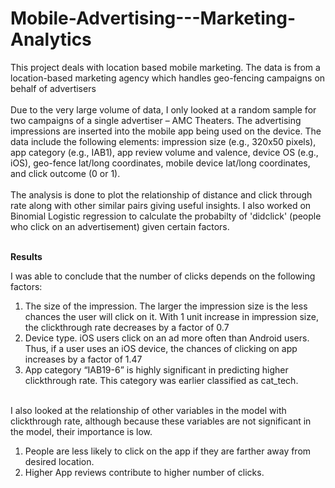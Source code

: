 # Mobile-Advertising---Marketing-Analytics
This project deals with location based mobile marketing. The data is from a location-based marketing agency which handles geo-fencing campaigns on behalf of advertisers <br> <br>
Due to the very large volume of data, I only looked at a random sample for two campaigns of a single advertiser –
AMC Theaters. The advertising impressions are inserted into the mobile app being used on the device. The data include the following elements: impression size (e.g., 320x50 pixels), app category (e.g., IAB1), app review volume and valence, device OS (e.g., iOS), geo-fence lat/long coordinates, mobile device lat/long coordinates, and click outcome (0 or 1). <br> <br>
The analysis is done to plot the relationship of distance and click through rate along with other similar pairs giving useful insights. I also worked on Binomial Logistic regression to calculate the probabilty of 'didclick' (people who click on an advertisement) given certain factors. <br> <br>

<b> Results </b>

I was able to conclude that the number of clicks depends on the following factors: <br>
1)	The size of the impression. The larger the impression size is the less chances the user will click on it. With 1 unit increase in impression size, the clickthrough rate decreases by a factor of 0.7 <br>
2)	Device type. iOS users click on an ad more often than Android users. Thus, if a user uses an iOS device, the chances of clicking on app increases by a factor of 1.47 <br>
3)	App category “IAB19-6” is highly significant in predicting higher clickthrough rate. This category was earlier classified as cat_tech. <br> <br>

I also looked at the relationship of other variables in the model with clickthrough rate, although because these variables are not significant in the model, their importance is low. <br>
1.	People are less likely to click on the app if they are farther away from desired location. <br>
2.	Higher App reviews contribute to higher number of clicks.
